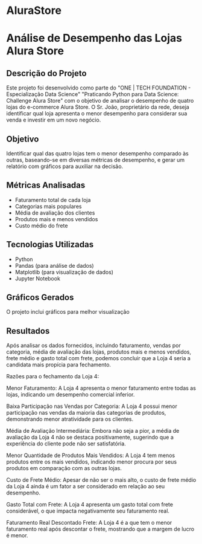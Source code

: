 # AluraStore

# Análise de Desempenho das Lojas Alura Store

## Descrição do Projeto
Este projeto foi desenvolvido como parte do "ONE | TECH FOUNDATION - Especialização Data Science" "Praticando Python para Data Science: Challenge Alura Store" com o objetivo de analisar o desempenho de quatro lojas do e-commerce Alura Store. O Sr. João, proprietário da rede, deseja identificar qual loja apresenta o menor desempenho para considerar sua venda e investir em um novo negócio.

## Objetivo
Identificar qual das quatro lojas tem o menor desempenho comparado às outras, baseando-se em diversas métricas de desempenho, e gerar um relatório com gráficos para auxiliar na decisão.

## Métricas Analisadas
- Faturamento total de cada loja
- Categorias mais populares
- Média de avaliação dos clientes
- Produtos mais e menos vendidos
- Custo médio do frete

## Tecnologias Utilizadas
- Python
- Pandas (para análise de dados)
- Matplotlib (para visualização de dados)
- Jupyter Notebook

## Gráficos Gerados
O projeto inclui gráficos para melhor visualização

## Resultados

Após analisar os dados fornecidos, incluindo faturamento, vendas por categoria, média de avaliação das lojas, produtos mais e menos vendidos, frete médio e gasto total com frete, podemos concluir que a Loja 4 seria a candidata mais propícia para fechamento.

Razões para o fechamento da Loja 4:

Menor Faturamento: A Loja 4 apresenta o menor faturamento entre todas as lojas, indicando um desempenho comercial inferior.

Baixa Participação nas Vendas por Categoria: A Loja 4 possui menor participação nas vendas da maioria das categorias de produtos, demonstrando menor atratividade para os clientes.

Média de Avaliação Intermediária: Embora não seja a pior, a média de avaliação da Loja 4 não se destaca positivamente, sugerindo que a experiência do cliente pode não ser satisfatória.

Menor Quantidade de Produtos Mais Vendidos: A Loja 4 tem menos produtos entre os mais vendidos, indicando menor procura por seus produtos em comparação com as outras lojas.

Custo de Frete Médio: Apesar de não ser o mais alto, o custo de frete médio da Loja 4 ainda é um fator a ser considerado em relação ao seu desempenho.

Gasto Total com Frete: A Loja 4 apresenta um gasto total com frete considerável, o que impacta negativamente seu faturamento real.

Faturamento Real Descontado Frete: A Loja 4 é a que tem o menor faturamento real após descontar o frete, mostrando que a margem de lucro é menor.

